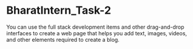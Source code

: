 # BharatIntern_Task-2
You can use the full stack development items and other drag-and-drop interfaces to create a web page that helps you add text, images, videos, and other elements required to create a blog.
